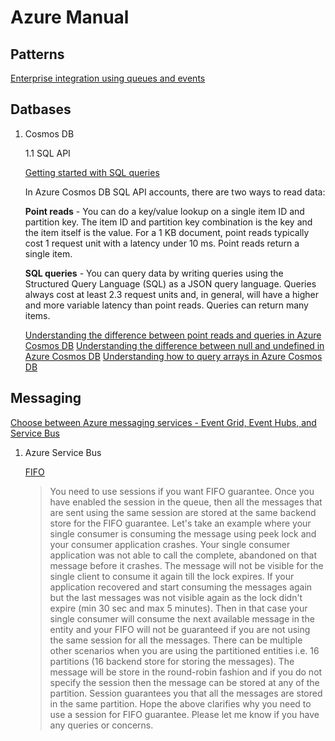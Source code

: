 # Azure Manual

## Patterns

[Enterprise integration using queues and events](https://docs.microsoft.com/en-us/azure/architecture/reference-architectures/enterprise-integration/queues-events)

## Datbases

1. Cosmos DB

    1.1 SQL API

    [Getting started with SQL queries](https://docs.microsoft.com/en-us/azure/cosmos-db/sql-query-getting-started)

    In Azure Cosmos DB SQL API accounts, there are two ways to read data:

    **Point reads** - You can do a key/value lookup on a single item ID and partition key. The item ID and partition key combination is the key and the item itself is the  value. For a 1 KB document, point reads typically cost 1 request unit with a latency under 10 ms. Point reads return a single item.

    **SQL queries** - You can query data by writing queries using the Structured Query Language (SQL) as a JSON query language. Queries always cost at least 2.3 request units and, in general, will have a higher and more variable latency than point reads. Queries can return many items.

    [Understanding the difference between point reads and queries in Azure Cosmos DB](https://devblogs.microsoft.com/cosmosdb/point-reads-versus-queries/)
    [Understanding the difference between null and undefined in Azure Cosmos DB](https://devblogs.microsoft.com/cosmosdb/difference-between-null-and-undefined/)
    [Understanding how to query arrays in Azure Cosmos DB](https://devblogs.microsoft.com/cosmosdb/understanding-how-to-query-arrays-in-azure-cosmos-db/)

        

## Messaging

[Choose between Azure messaging services - Event Grid, Event Hubs, and Service Bus](https://docs.microsoft.com/en-us/azure/event-grid/compare-messaging-services)


1. Azure Service Bus

   [FIFO](https://github.com/MicrosoftDocs/azure-docs/issues/60531)

   > You need to use sessions if you want FIFO guarantee. Once you have enabled the session in the queue, then all the messages that are sent using the same session are stored at the same backend store for the FIFO guarantee. Let's take an example where your single consumer is consuming the message using peek lock and your consumer application crashes. Your single consumer application was not able to call the complete, abandoned on that message before it crashes. The message will not be visible for the single client to consume it again till the lock expires. If your application recovered and start consuming the messages again but the last messages was not visible again as the lock didn't expire (min 30 sec and max 5 minutes). Then in that case your single consumer will consume the next available message in the entity and your FIFO will not be guaranteed if you are not using the same session for all the messages. There can be multiple other scenarios when you are using the partitioned entities i.e. 16 partitions (16 backend store for storing the messages). The message will be store in the round-robin fashion and if you do not specify the session then the message can be stored at any of the partition. Session guarantees you that all the messages are stored in the same partition. Hope the above clarifies why you need to use a session for FIFO guarantee. Please let me know if you have any queries or concerns.
